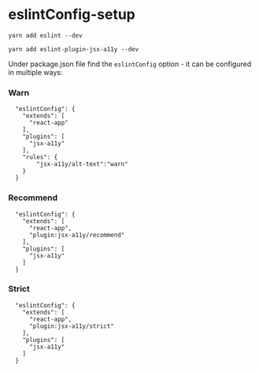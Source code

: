 # eslintConfig-setup

`yarn add eslint --dev`

`yarn add eslint-plugin-jsx-a11y --dev`

Under package.json file find the `eslintConfig` option - it can be configured in multiple ways:

### Warn

```
  "eslintConfig": {
    "extends": [
      "react-app"
    ],
    "plugins": [
      "jsx-a11y"
    ],
    "rules": {
        "jsx-a11y/alt-text":"warn"
    }
  }
```

### Recommend

```
  "eslintConfig": {
    "extends": [
      "react-app",
      "plugin:jsx-a11y/recommend"
    ],
    "plugins": [
      "jsx-a11y"
    ]
  }
```

### Strict

```
  "eslintConfig": {
    "extends": [
      "react-app",
      "plugin:jsx-a11y/strict"
    ],
    "plugins": [
      "jsx-a11y"
    ]
  }
```

